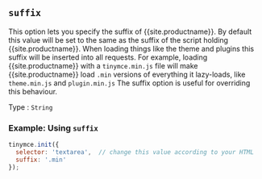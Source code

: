 ## `suffix`

This option lets you specify the suffix of {{site.productname}}. By default this value will be set to the same as the suffix of the script holding {{site.productname}}. When loading things like the theme and plugins this suffix will be inserted into all requests. For example, loading {{site.productname}} with a `tinymce.min.js` file will make {{site.productname}} load `.min` versions of everything it lazy-loads, like `theme.min.js` and `plugin.min.js` The suffix option is useful for overriding this behaviour.

Type
: `String`

### Example: Using `suffix`

```js
tinymce.init({
  selector: 'textarea',  // change this value according to your HTML
  suffix: '.min'
});
```

